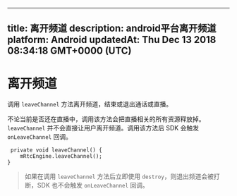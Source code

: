 
---
title: 离开频道
description: android平台离开频道
platform: Android
updatedAt: Thu Dec 13 2018 08:34:18 GMT+0000 (UTC)
---
# 离开频道
调用 `leaveChannel` 方法离开频道，结束或退出通话或直播。

不论当前是否还在直播中，调用该方法会把直播相关的所有资源释放掉。`leaveChannel` 并不会直接让用户离开频道。调用该方法后 SDK 会触发 `onLeaveChannel` 回调。

```
 private void leaveChannel() {
    mRtcEngine.leaveChannel();
}
```

> 如果在调用 `leaveChannel` 方法后立即使用 `destroy`，则退出频道会被打断，SDK 也不会触发 `onLeaveChannel` 回调。

